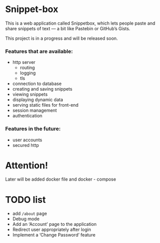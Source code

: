 # Snippet-box

This is a web application called Snippetbox,
which lets people paste and share snippets of text
— a bit like Pastebin or GitHub’s Gists.


This project is in a progress and will be released soon.


### Features that are available:
- http server
  - routing
  - logging
  - tls
- connection to database
- creating and saving snippets
- viewing snippets
- displaying dynamic data
- serving static files for front-end
- session management
- authentication


### Features in the future:
- user accounts
- secured http

# Attention!
Later will be added docker file and docker - compose

# TODO list
- add `/about` page
- Debug mode
- Add an ‘Account’ page to the application
- Redirect user appropriately after login
- Implement a ‘Change Password’ feature